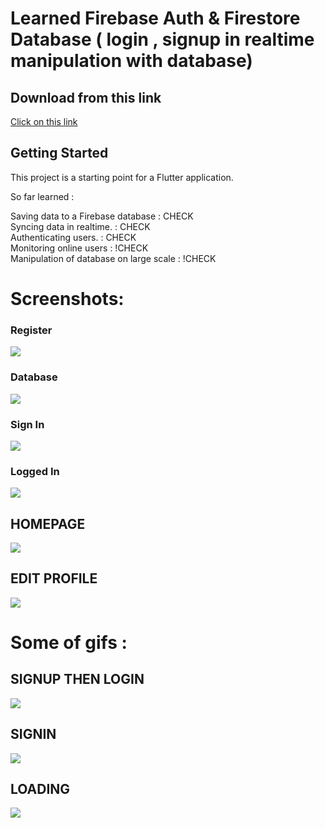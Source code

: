 # Learned Firebase Auth & Firestore Database ( login , signup in realtime manipulation with database)

## Download from this link

[Click on this link](https://drive.google.com/file/d/1MXRGpzW5diPkt4LkYq2QTpCcXNsGhg7y/view?usp=sharing)
## Getting Started

This project is a starting point for a Flutter application.

 So far learned :

Saving data to a Firebase database : CHECK
<br>
Syncing data in realtime.          : CHECK
<br>
Authenticating users.              : CHECK
<br>
Monitoring online users            : !CHECK
<br>
Manipulation of database on large scale : !CHECK

# Screenshots:

### Register
![](assets/screenshots/Screenshot_1607982602.png)
###  Database
![](assets/screenshots/Screenshot%202020-12-15%20at%203.30.26%20AM%20(2).png)
### Sign In
![](assets/screenshots/Ss.png)
### Logged In
![](assets/screenshots/li.png)
## HOMEPAGE
![](assets/screenshots/home.png)
## EDIT PROFILE
![](assets/screenshots/pro.png)

# Some of gifs :

## SIGNUP THEN LOGIN
![](assets/screenshots/su_si.gif) 

## SIGNIN
![](assets/screenshots/su_si.gif)

## LOADING
![](assets/screenshots/loading.gif)

